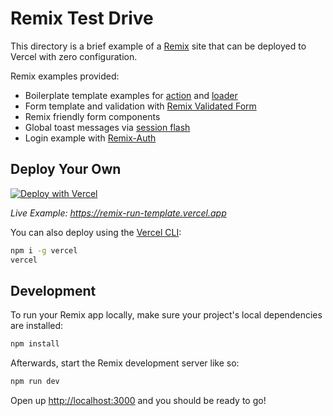# Remix Test Drive

This directory is a brief example of a [Remix](https://remix.run/docs) site that can be deployed to Vercel with zero configuration.

Remix examples provided:

- Boilerplate template examples for [action](https://remix.run/docs/en/v1/hooks/use-action-data) and [loader](https://remix.run/docs/en/v1/hooks/use-loader-data)
- Form template and validation with [Remix Validated Form](https://github.com/sergiodxa/remix-auth-form)
- Remix friendly form components
- Global toast messages via [session flash](https://remix.run/docs/en/v1/utils/sessions#sessionflashkey-value)
- Login example with [Remix-Auth](https://github.com/sergiodxa/remix-auth)

## Deploy Your Own

[![Deploy with Vercel](https://vercel.com/button)](https://vercel.com/new/clone?repository-url=https://github.com/vercel/vercel/tree/main/examples/remix&template=remix)

_Live Example: https://remix-run-template.vercel.app_

You can also deploy using the [Vercel CLI](https://vercel.com/cli):

```sh
npm i -g vercel
vercel
```

## Development

To run your Remix app locally, make sure your project's local dependencies are installed:

```sh
npm install
```

Afterwards, start the Remix development server like so:

```sh
npm run dev
```

Open up [http://localhost:3000](http://localhost:3000) and you should be ready to go!
